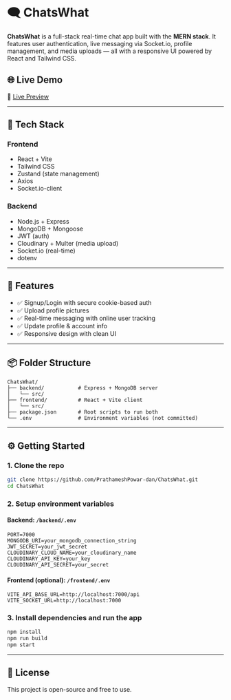 
# 🗨️ ChatsWhat

**ChatsWhat** is a full-stack real-time chat app built with the **MERN stack**. It features user authentication, live messaging via Socket.io, profile management, and media uploads — all with a responsive UI powered by React and Tailwind CSS.

## 🌐 Live Demo
🔗 [Live Preview](https://chatswhat.onrender.com)

---

## 🚀 Tech Stack

### Frontend
- React + Vite
- Tailwind CSS
- Zustand (state management)
- Axios
- Socket.io-client

### Backend
- Node.js + Express
- MongoDB + Mongoose
- JWT (auth)
- Cloudinary + Multer (media upload)
- Socket.io (real-time)
- dotenv

---

## 🔐 Features

- ✅ Signup/Login with secure cookie-based auth
- ✅ Upload profile pictures
- ✅ Real-time messaging with online user tracking
- ✅ Update profile & account info
- ✅ Responsive design with clean UI

---

## 📦 Folder Structure

```
ChatsWhat/
├── backend/           # Express + MongoDB server
│   └── src/
├── frontend/          # React + Vite client
│   └── src/
├── package.json       # Root scripts to run both
└── .env               # Environment variables (not committed)
```

---

## ⚙️ Getting Started

### 1. Clone the repo
```bash
git clone https://github.com/PrathameshPowar-dan/ChatsWhat.git
cd ChatsWhat
```

### 2. Setup environment variables

#### Backend: `/backend/.env`
```
PORT=7000
MONGODB_URI=your_mongodb_connection_string
JWT_SECRET=your_jwt_secret
CLOUDINARY_CLOUD_NAME=your_cloudinary_name
CLOUDINARY_API_KEY=your_key
CLOUDINARY_API_SECRET=your_secret
```

#### Frontend (optional): `/frontend/.env`
```
VITE_API_BASE_URL=http://localhost:7000/api
VITE_SOCKET_URL=http://localhost:7000
```

### 3. Install dependencies and run the app
```bash
npm install
npm run build
npm start
```

---

## 📄 License

This project is open-source and free to use.
